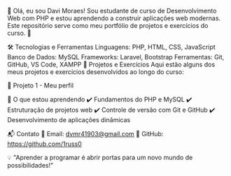 👋 Olá, eu sou Davi Moraes!
Sou estudante de curso de Desenvolvimento Web com PHP e estou aprendendo a construir aplicações web modernas. Este repositório serve como meu portfólio de projetos e exercícios do curso. 🚀

🛠️ Tecnologias e Ferramentas
Linguagens: PHP, HTML, CSS, JavaScript
Banco de Dados: MySQL
Frameworks: Laravel, Bootstrap
Ferramentas: Git, GitHub, VS Code, XAMPP
📌 Projetos e Exercícios
Aqui estão alguns dos meus projetos e exercícios desenvolvidos ao longo do curso:

🔹 Projeto 1 - Meu perfil

📖 O que estou aprendendo
✔️ Fundamentos do PHP e MySQL
✔️ Estruturação de projetos web
✔️ Controle de versão com Git e GitHub
✔️ Desenvolvimento de aplicações dinâmicas

📬 Contato
📧 Email: dvmr41903@gmail.com
🔗 GitHub: https://github.com/1russ0

💡 "Aprender a programar é abrir portas para um novo mundo de possibilidades!"

